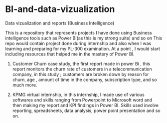 # BI-and-data-vizualization
Data vizualization and reports (Business Intelligence)


This is a repository that  represents projects I have done using Business intelligence tools such as Power BI(as this is my strong suite)  and so on
This repo would contain project done during internship and also when I was learning and preparing for my PL-300 examination.
At a point , I would start including resources that helped me in the mastery of Power BI.

1. Customer Churn case study, the first report made in power Bi , this report monitors the churn rate of customers in a telecommunication company, in this study ; customers are broken down by reason for churn, age , amount of time in the company, subscription type, and so much more.

2. KPMG virtual internship, in this internship, I made use of various softwares and skills ranging from Powerpoint to Microsoft word and then making my report and KPI findings in Power BI. Skills used involve reporting, spreadsheets, data analysis, power point presentation and so on.

